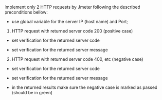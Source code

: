 Implement only 2 HTTP requests by Jmeter following the described precоnditions bellow:

- use global variable for the server IP (host name) and Port;

1. HTTP request with returned server code 200 (positive case)

- set verification for the returned server code

- set verification for the returned server message

 

2. HTTP request with returned server code 400, etc (negative case)

- set verification for the returned server code

- set verification for the returned server message

- in the returned results make sure the negative case is marked as passed (should be in green)


